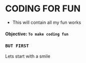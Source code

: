 # CODING FOR FUN

* This will contain all my fun works 

#### Objective: `To make coding fun`

### `BUT FIRST`

Lets start with a smile
